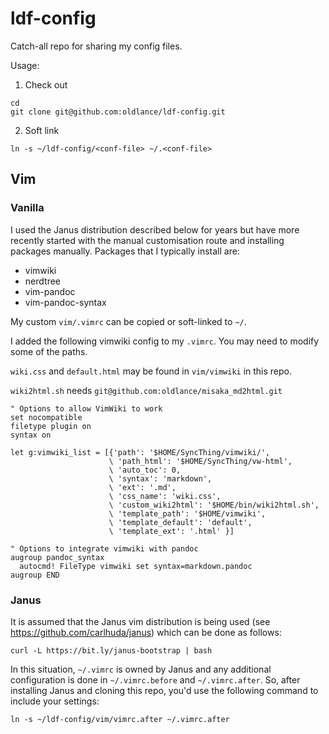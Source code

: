 # ldf-config

Catch-all repo for sharing my config files.

Usage:
  
1. Check out

```
cd
git clone git@github.com:oldlance/ldf-config.git
```

2. Soft link

```
ln -s ~/ldf-config/<conf-file> ~/.<conf-file>
```

## Vim

### Vanilla

I used the Janus distribution described below for years but have more recently started with the manual customisation route and installing packages manually. Packages that I typically install are:

- vimwiki
- nerdtree
- vim-pandoc
- vim-pandoc-syntax

My custom `vim/.vimrc` can be copied or soft-linked to `~/`.

I added the following vimwiki config to my `.vimrc`.  You may need to modify some of the paths.

`wiki.css` and `default.html` may be found in `vim/vimwiki` in this repo.

`wiki2html.sh` needs `git@github.com:oldlance/misaka_md2html.git`

```
" Options to allow VimWiki to work
set nocompatible
filetype plugin on
syntax on

let g:vimwiki_list = [{'path': '$HOME/SyncThing/vimwiki/',
                      \ 'path_html': '$HOME/SyncThing/vw-html',
                      \ 'auto_toc': 0,
                      \ 'syntax': 'markdown',
                      \ 'ext': '.md',
                      \ 'css_name': 'wiki.css',
                      \ 'custom_wiki2html': '$HOME/bin/wiki2html.sh',
                      \ 'template_path': '$HOME/vimwiki',
                      \ 'template_default': 'default',
                      \ 'template_ext': '.html' }]

" Options to integrate vimwiki with pandoc
augroup pandoc_syntax
  autocmd! FileType vimwiki set syntax=markdown.pandoc
augroup END
```


### Janus

It is assumed that the Janus vim distribution is being used (see https://github.com/carlhuda/janus) which can be done as follows:

```
curl -L https://bit.ly/janus-bootstrap | bash
```

In this situation, `~/.vimrc` is owned by Janus and any additional configuration is done in `~/.vimrc.before` and `~/.vimrc.after`.  So, after installing Janus and cloning this repo, you'd use the following command to include your settings:

```
ln -s ~/ldf-config/vim/vimrc.after ~/.vimrc.after
```



